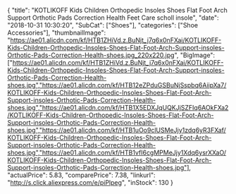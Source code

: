 {
	"title": "KOTLIKOFF Kids Children Orthopedic Insoles Shoes Flat Foot Arch Support Orthotic Pads Correction Health Feet Care scholl insole",
	"date": "2018-10-31 10:30:20",
	"SubCat": ["Shoes"],
	"categories": ["Shoe Accessories"],
	"thumbnailImage": "https://ae01.alicdn.com/kf/HTB1ZHiVd.z.BuNjt_j7q6x0nFXai/KOTLIKOFF-Kids-Children-Orthopedic-Insoles-Shoes-Flat-Foot-Arch-Support-insoles-Orthotic-Pads-Correction-Health-shoes.jpg_220x220.jpg",
	"BigImage": ["https://ae01.alicdn.com/kf/HTB1ZHiVd.z.BuNjt_j7q6x0nFXai/KOTLIKOFF-Kids-Children-Orthopedic-Insoles-Shoes-Flat-Foot-Arch-Support-insoles-Orthotic-Pads-Correction-Health-shoes.jpg","https://ae01.alicdn.com/kf/HTB12eZPduGSBuNjSspbq6AiipXa7/KOTLIKOFF-Kids-Children-Orthopedic-Insoles-Shoes-Flat-Foot-Arch-Support-insoles-Orthotic-Pads-Correction-Health-shoes.jpg","https://ae01.alicdn.com/kf/HTB1X5EDXJqUQKJjSZFIq6AOkFXa2/KOTLIKOFF-Kids-Children-Orthopedic-Insoles-Shoes-Flat-Foot-Arch-Support-insoles-Orthotic-Pads-Correction-Health-shoes.jpg","https://ae01.alicdn.com/kf/HTB1uOo9clUSMeJjy1zdq6yR3FXaf/KOTLIKOFF-Kids-Children-Orthopedic-Insoles-Shoes-Flat-Foot-Arch-Support-insoles-Orthotic-Pads-Correction-Health-shoes.jpg","https://ae01.alicdn.com/kf/HTB1vfI6cgMPMeJjy1Xdq6ysrXXaO/KOTLIKOFF-Kids-Children-Orthopedic-Insoles-Shoes-Flat-Foot-Arch-Support-insoles-Orthotic-Pads-Correction-Health-shoes.jpg"],
	"actualPrice": 5.83,
	"comparePrice": 7.38,
	"linkurl": "http://s.click.aliexpress.com/e/piPlpeg",
	"inStock": 130
}
